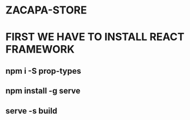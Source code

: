 # ZACAPA-STORE

# FIRST WE HAVE TO INSTALL REACT FRAMEWORK
##  npm i -S prop-types
##  npm install -g serve
##  serve -s build